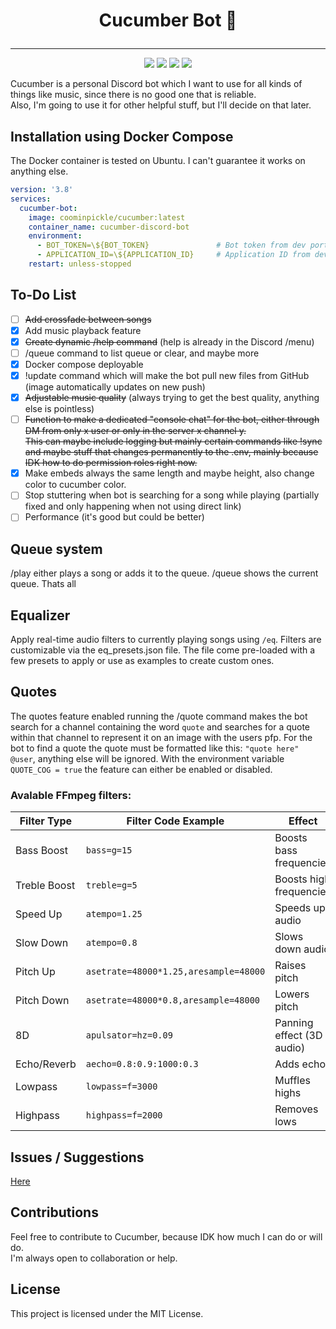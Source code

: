 # <p align="center"><strong>Cucumber Bot 🥒</strong></p>
<hr>
<div align="center">
  <img src="https://img.shields.io/badge/language-Python-blue">
  <img src="https://img.shields.io/github/issues/CoomInPickle/cucumber">
  <img src="https://img.shields.io/badge/license-MIT-green">
  <img src="https://img.shields.io/github/last-commit/CoomInPickle/cucumber">
</div>

Cucumber is a personal Discord bot which I want to use for all kinds of things like music, since there is no good one that is reliable.  
Also, I'm going to use it for other helpful stuff, but I'll decide on that later.

## Installation using Docker Compose  
The Docker container is tested on Ubuntu. I can't guarantee it works on anything else.

```yaml
version: '3.8'
services:
  cucumber-bot:
    image: coominpickle/cucumber:latest
    container_name: cucumber-discord-bot
    environment:
      - BOT_TOKEN=\${BOT_TOKEN}               # Bot token from dev portal
      - APPLICATION_ID=\${APPLICATION_ID}     # Application ID from dev portal
    restart: unless-stopped
```

## To-Do List

- [ ] ~~Add crossfade between songs~~
- [x] Add music playback feature  
- [x] ~~Create dynamic /help command~~ (help is already in the Discord /menu)  
- [ ] /queue command to list queue or clear, and maybe more  
- [x] Docker compose deployable  
- [x] !update command which will make the bot pull new files from GitHub (image automatically updates on new push)  
- [x] ~~Adjustable music quality~~ (always trying to get the best quality, anything else is pointless)  
- [ ] ~~Function to make a dedicated "console chat" for the bot, either through DM from only x user or only in the server x channel y.  
      This can maybe include logging but mainly certain commands like !sync and maybe stuff that changes permanently to the .env,
      mainly because IDK how to do permission roles right now.~~
- [x] Make embeds always the same length and maybe height, also change color to cucumber color.  
- [ ] Stop stuttering when bot is searching for a song while playing (partially fixed and only happening when not using direct link)
- [ ] Performance (it's good but could be better)

## Queue system
/play either plays a song or adds it to the queue. /queue shows the current queue. Thats all

## Equalizer
Apply real-time audio filters to currently playing songs using ```/eq```.
Filters are customizable via the eq_presets.json file. The file come pre-loaded with a few presets to apply or use as examples to create custom ones.

## Quotes
The quotes feature enabled running the /quote command makes the bot search for a channel containing the word `quote` and searches for a 
quote within that channel to represent it on an image with the users pfp. For the bot to find a quote the quote must be formatted
like this: `"quote here" @user`, anything else will be ignored.
With the environment variable `QUOTE_COG = true` the feature can either be enabled or disabled.

### Avalable FFmpeg filters:
| Filter Type  | Filter Code Example                   | Effect                    |
|--------------|---------------------------------------|---------------------------|
| Bass Boost   | `bass=g=15`                           | Boosts bass frequencies   |
| Treble Boost | `treble=g=5`                          | Boosts high frequencies   |
| Speed Up     | `atempo=1.25`                         | Speeds up audio           |
| Slow Down    | `atempo=0.8`                          | Slows down audio          |
| Pitch Up     | `asetrate=48000*1.25,aresample=48000` | Raises pitch              |
| Pitch Down   | `asetrate=48000*0.8,aresample=48000`  | Lowers pitch              |
| 8D           | `apulsator=hz=0.09`                   | Panning effect (3D audio) |
| Echo/Reverb  | `aecho=0.8:0.9:1000:0.3`              | Adds echo                 |
| Lowpass      | `lowpass=f=3000`                      | Muffles highs             |
| Highpass     | `highpass=f=2000`                     | Removes lows              |

## Issues / Suggestions
[Here](https://github.com/CoomInPickle/cucumber/issues "cucumber/issues")

## Contributions

Feel free to contribute to Cucumber, because IDK how much I can do or will do.  
I'm always open to collaboration or help.

## License

This project is licensed under the MIT License.
